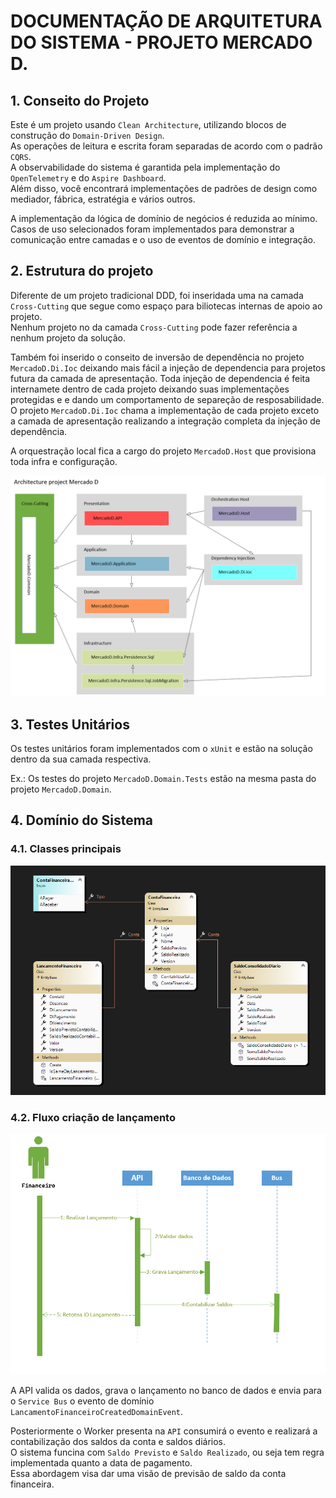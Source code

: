 # DOCUMENTAÇÃO DE ARQUITETURA DO SISTEMA - PROJETO MERCADO D.

## 1. Conseito do Projeto

Este é um projeto usando `Clean Architecture`, utilizando blocos de construção do `Domain-Driven Design`. \
As operações de leitura e escrita foram separadas de acordo com o padrão `CQRS`. \
A observabilidade do sistema é garantida pela implementação do `OpenTelemetry` e do `Aspire Dashboard`. \
Além disso, você encontrará implementações de padrões de design como mediador, fábrica, estratégia e vários outros. 

A implementação da lógica de domínio de negócios é reduzida ao mínimo. \
Casos de uso selecionados foram implementados para demonstrar a comunicação entre camadas e o uso de eventos de domínio e integração.

## 2. Estrutura do projeto

Diferente de um projeto tradicional DDD, foi inseridada uma na camada `Cross-Cutting` que segue como espaço para 
biliotecas internas de apoio ao projeto. \
Nenhum projeto no da camada `Cross-Cutting` pode fazer referência a nenhum projeto da solução.

Também foi inserido o conseito de inversão de dependência no projeto `MercadoD.Di.Ioc` deixando mais fácil a injeção de 
dependencia para projetos futura da camada de apresentação.
Toda injeção de dependencia é feita internamete dentro de cada projeto deixando suas implementações protegidas e
e dando um comportamento de separeção de resposabilidade. \
O projeto `MercadoD.Di.Ioc` chama a implementação de cada projeto exceto a camada de apresentação realizando 
a integração completa da injeção de dependência.

A orquestração local fica a cargo do projeto `MercadoD.Host` que provisiona toda infra e configuração.

![Diagrama de Arquitetura](ArcMercadoD.png)

## 3. Testes Unitários

Os testes unitários foram implementados com o `xUnit` e estão na solução dentro da sua camada respectiva.

Ex.: Os testes do projeto `MercadoD.Domain.Tests` estão na mesma pasta do projeto `MercadoD.Domain`.

## 4. Domínio do Sistema

### 4.1. Classes principais

![Domínio Classes principais](ClassesPrincipaisDominio.png)

### 4.2. Fluxo criação de lançamento

![Diagrama de Sequencia](Sequencia_1.png)

A API valida os dados, grava o lançamento no banco de dados e envia para o `Service Bus` o evento 
de domínio `LancamentoFinanceiroCreatedDomainEvent`. 

Posteriormente o Worker presenta na `API` consumirá o evento e realizará a contabilização dos saldos da conta e saldos diários. \
O sistema funcina com `Saldo Previsto` e `Saldo Realizado`, ou seja tem regra implementada quanto a data de pagamento.\
Essa abordagem visa dar uma visão de previsão de saldo da conta financeira.
